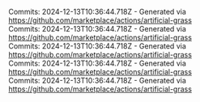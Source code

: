 Commits: 2024-12-13T10:36:44.718Z - Generated via https://github.com/marketplace/actions/artificial-grass
<br>
Commits: 2024-12-13T10:36:44.718Z - Generated via https://github.com/marketplace/actions/artificial-grass
<br>
Commits: 2024-12-13T10:36:44.718Z - Generated via https://github.com/marketplace/actions/artificial-grass
<br>
Commits: 2024-12-13T10:36:44.718Z - Generated via https://github.com/marketplace/actions/artificial-grass
<br>
Commits: 2024-12-13T10:36:44.718Z - Generated via https://github.com/marketplace/actions/artificial-grass
<br>
